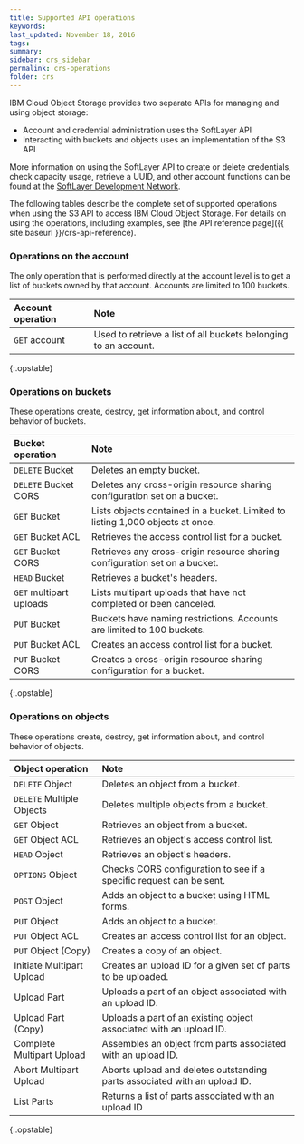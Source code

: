 ```yaml
---
title: Supported API operations
keywords: 
last_updated: November 18, 2016
tags: 
summary: 
sidebar: crs_sidebar
permalink: crs-operations
folder: crs
---
```


IBM Cloud Object Storage provides two separate APIs for managing and using object storage:

* Account and credential administration uses the SoftLayer API
* Interacting with buckets and objects uses an implementation of the S3 API

More information on using the SoftLayer API to create or delete credentials, check capacity usage, retrieve a UUID, and other account functions can be found at the [SoftLayer Development Network](http://sldn.softlayer.com/reference/services/SoftLayer_Network_Storage_Hub_Cleversafe_Account).

The following tables describe the complete set of supported operations when using the S3 API to access IBM Cloud Object Storage.  For details on using the operations, including examples, see [the API reference page]({{ site.baseurl }}/crs-api-reference).

### Operations on the account

The only operation that is performed directly at the account level is to get a list of buckets owned by that account. Accounts are limited to 100 buckets.

| Account operation | Note |
|:----|:---|
| `GET` account | Used to retrieve a list of all buckets belonging to an account. |
{:.opstable}

### Operations on buckets

These operations create, destroy, get information about, and control behavior of buckets.

| Bucket operation | Note |
|:----|:---|
| `DELETE` Bucket | Deletes an empty bucket.   |
| `DELETE` Bucket CORS | Deletes any cross-origin resource sharing configuration set on a bucket. |
| `GET` Bucket | Lists objects contained in a bucket.  Limited to listing 1,000 objects at once. |
| `GET` Bucket ACL |Retrieves the access control list for a bucket.|
| `GET` Bucket CORS |Retrieves any cross-origin resource sharing configuration set on a bucket.|
| `HEAD` Bucket | Retrieves a bucket's headers. |
| `GET` multipart uploads | Lists multipart uploads that have not completed or been canceled. |
| `PUT` Bucket | Buckets have naming restrictions. Accounts are limited to 100 buckets. |
| `PUT` Bucket ACL | Creates an access control list for a bucket. |
| `PUT` Bucket CORS | Creates a cross-origin resource sharing configuration for a bucket.|
{:.opstable}

### Operations on objects

These operations create, destroy, get information about, and control behavior of objects.

| Object operation | Note |
| :---------------| :------|
| `DELETE` Object | Deletes an object from a bucket.
| `DELETE` Multiple Objects  | Deletes multiple objects from a bucket.
| `GET` Object | Retrieves an object from a bucket.
| `GET` Object ACL | Retrieves an object's access control list.
| `HEAD` Object | Retrieves an object's headers.
| `OPTIONS` Object | Checks CORS configuration to see if a specific request can be sent.
| `POST` Object | Adds an object to a bucket using HTML forms.
| `PUT` Object | Adds an object to a bucket.
| `PUT` Object ACL | Creates an access control list for an object. 
| `PUT` Object (Copy) | Creates a copy of an object. |
| Initiate Multipart Upload | Creates an upload ID for a given set of parts to be uploaded.
| Upload Part | Uploads a part of an object associated with an upload ID.
| Upload Part (Copy) | Uploads a part of an existing object associated with an upload ID.
| Complete Multipart Upload | Assembles an object from parts associated with an upload ID.
| Abort Multipart Upload | Aborts upload and deletes outstanding parts associated with an upload ID.
| List Parts | Returns a list of parts associated with an upload ID
{:.opstable}